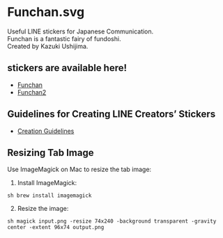 # Funchan.svg

Useful LINE stickers for Japanese Communication.  
Funchan is a fantastic fairy of fundoshi.  
Created by Kazuki Ushijima.

## stickers are available here!

- [Funchan](https://store.line.me/stickershop/product/1232156)
- [Funchan2](https://store.line.me/stickershop/product/17965281)

## Guidelines for Creating LINE Creators’ Stickers

- [Creation Guidelines](https://creator.line.me/en/guideline/sticker/)

## Resizing Tab Image

Use ImageMagick on Mac to resize the tab image:

1. Install ImageMagick:

``sh
brew install imagemagick
``

2. Resize the image:

``sh
magick input.png -resize 74x240 -background transparent -gravity center -extent 96x74 output.png
``
